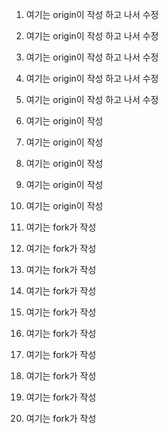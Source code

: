 1. 여기는 origin이 작성 하고 나서 수정
2. 여기는 origin이 작성 하고 나서 수정
3. 여기는 origin이 작성 하고 나서 수정
4. 여기는 origin이 작성 하고 나서 수정
5. 여기는 origin이 작성 하고 나서 수정
6. 여기는 origin이 작성
7. 여기는 origin이 작성
8. 여기는 origin이 작성
9. 여기는 origin이 작성
10. 여기는 origin이 작성

1. 여기는 fork가 작성
2. 여기는 fork가 작성
3. 여기는 fork가 작성
4. 여기는 fork가 작성
5. 여기는 fork가 작성
6. 여기는 fork가 작성
7. 여기는 fork가 작성
8. 여기는 fork가 작성
9. 여기는 fork가 작성
10. 여기는 fork가 작성

